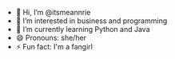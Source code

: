 - 👋 Hi, I’m @itsmeannrie
- 👀 I’m interested in business and programming 
- 🌱 I’m currently learning Python and Java
- 😄 Pronouns: she/her
- ⚡ Fun fact: I'm a fangirl

<!---
itsmeannrie/itsmeannrie is a ✨ special ✨ repository because its `README.md` (this file) appears on your GitHub profile.
You can click the Preview link to take a look at your changes.
--->

